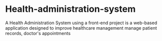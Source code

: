 # Health-administration-system
A Health Administration System using a front-end project is a web-based application designed to improve  healthcare management manage patient records, doctor's appointments
